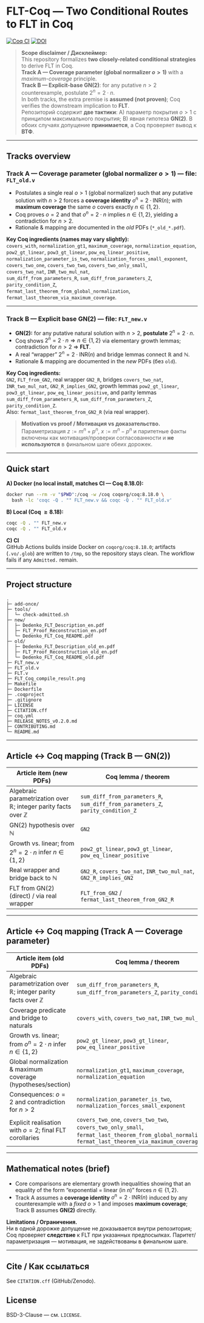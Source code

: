 
# FLT-Coq — Two Conditional Routes to FLT in Coq

[![Coq CI](https://github.com/gendalf71/FLT-Coq/actions/workflows/coq.yml/badge.svg)](https://github.com/gendalf71/FLT-Coq/actions/workflows/coq.yml)
[![DOI](https://zenodo.org/badge/DOI/10.5281/zenodo.xxxxxxx.svg)](https://doi.org/10.5281/zenodo.xxxxxxx)

> **Scope disclaimer / Дисклеймер:**  
> This repository formalizes **two closely-related conditional strategies** to derive FLT in Coq.  
> **Track A — Coverage parameter (global normalizer $o>1$)** with a *maximum-coverage* principle.  
> **Track B — Explicit-base GN(2)**: for any putative $n>2$ counterexample, postulate $2^n = 2\cdot n$.  
> In both tracks, the extra premise is **assumed (not proven)**; Coq verifies the downstream implication to **FLT**.  
> Репозиторий содержит **две тактики**: A) параметр покрытия $o>1$ с принципом максимального покрытия; B) явная гипотеза **GN(2)**. В обоих случаях допущение **принимается**, а Coq проверяет вывод к **ВТФ**.

---

## Tracks overview

### Track A — Coverage parameter (global normalizer $o>1$)  — **file:** `FLT_old.v`

- Postulates a single real $o>1$ (global normalizer) such that any putative solution with $n>2$ forces a **coverage identity** $o^n = 2\cdot \mathrm{INR}(n)$; with **maximum coverage** the same $o$ covers exactly $n\in\{1,2\}$.  
- Coq proves $o=2$ and that $o^n=2\cdot n$ implies $n\in\{1,2\}$, yielding a contradiction for $n>2$.  
- Rationale & mapping are documented in the *old* PDFs (`*_old_*.pdf`).

**Key Coq ingredients (names may vary slightly):**  
`covers_with`, `normalization_gt1`, `maximum_coverage`, `normalization_equation`,  
`pow2_gt_linear`, `pow3_gt_linear`, `pow_eq_linear_positive`,  
`normalization_parameter_is_two`, `normalization_forces_small_exponent`,  
`covers_two_one`, `covers_two_two`, `covers_two_only_small`,  
`covers_two_nat`, `INR_two_mul_nat`,  
`sum_diff_from_parameters_R`, `sum_diff_from_parameters_Z`, `parity_condition_Z`,  
`fermat_last_theorem_from_global_normalization`, `fermat_last_theorem_via_maximum_coverage`.

---

### Track B — Explicit base **GN(2)**  — **file:** `FLT_new.v`

- **GN(2):** for any putative natural solution with $n>2$, **postulate** $2^n = 2\cdot n$.  
- Coq shows $2^n = 2\cdot n \Rightarrow n\in\{1,2\}$ via elementary growth lemmas; contradiction for $n>2$ ⇒ **FLT**.  
- A real “wrapper” $2^n = 2\cdot\mathrm{INR}(n)$ and bridge lemmas connect $\mathbb{R}$ and $\mathbb{N}$.  
- Rationale & mapping are documented in the *new* PDFs (без `old`).

**Key Coq ingredients:**  
`GN2`, `FLT_from_GN2`, real wrapper `GN2_R`, bridges `covers_two_nat`, `INR_two_mul_nat`, `GN2_R_implies_GN2`, growth lemmas `pow2_gt_linear`, `pow3_gt_linear`, `pow_eq_linear_positive`, and parity lemmas `sum_diff_from_parameters_R`, `sum_diff_from_parameters_Z`, `parity_condition_Z`.  
Also: `fermat_last_theorem_from_GN2_R` (via real wrapper).

> **Motivation vs proof / Мотивация vs доказательство.**  
> Параметризация $z:=m^n+p^n,\ x:=m^n-p^n$ и паритетные факты включены как мотивация/проверки согласованности и **не используются** в финальном шаге обеих дорожек.

---

## Quick start

**A) Docker (no local install, matches CI — Coq $8.18.0$):**
```bash
docker run --rm -v "$PWD":/coq -w /coq coqorg/coq:8.18.0 \
  bash -lc 'coqc -Q . "" FLT_new.v && coqc -Q . "" FLT_old.v'
```

**B) Local (Coq $\ge 8.18$):**
```bash
coqc -Q . "" FLT_new.v
coqc -Q . "" FLT_old.v
```

**C) CI**  
GitHub Actions builds inside Docker on `coqorg/coq:8.18.0`; artifacts (`.vo/.glob`) are written to `/tmp`, so the repository stays clean. The workflow fails if any `Admitted.` remain.

---

## Project structure
```
.
├─ add-once/
├─ tools/
│  └─ check-admitted.sh
├─ new/
│  ├─ Dedenko_FLT_Description_en.pdf
│  ├─ FLT_Proof_Reconstruction_en.pdf
│  └─ Dedenko_FLT_Coq_README.pdf
├─ old/
│  ├─ Dedenko_FLT_Description_old_en.pdf
│  ├─ FLT_Proof_Reconstruction_old_en.pdf
│  └─ Dedenko_FLT_Coq_README_old.pdf
├─ FLT_new.v
├─ FLT_old.v
├─ FLT.v
├─ FLT_Coq_compile_result.png
├─ Makefile
├─ Dockerfile
├─ .coqproject
├─ .gitignore
├─ LICENSE
├─ CITATION.cff
├─ coq.yml
├─ RELEASE_NOTES_v0.2.0.md
├─ CONTRIBUTING.md
└─ README.md
```

---

## Article ↔ Coq mapping (Track B — GN(2))

| Article item (new PDFs) | Coq lemma / theorem |
|---|---|
| Algebraic parametrization over $\mathbb{R}$; integer parity facts over $\mathbb{Z}$ | `sum_diff_from_parameters_R`, `sum_diff_from_parameters_Z`, `parity_condition_Z` |
| GN(2) hypothesis over $\mathbb{N}$ | `GN2` |
| Growth vs. linear; from $2^n = 2\cdot n$ infer $n\in\{1,2\}$ | `pow2_gt_linear`, `pow3_gt_linear`, `pow_eq_linear_positive` |
| Real wrapper and bridge back to $\mathbb{N}$ | `GN2_R`, `covers_two_nat`, `INR_two_mul_nat`, `GN2_R_implies_GN2` |
| FLT from GN(2) (direct) / via real wrapper | `FLT_from_GN2` / `fermat_last_theorem_from_GN2_R` |

---

## Article ↔ Coq mapping (Track A — Coverage parameter)

| Article item (old PDFs) | Coq lemma / theorem |
|---|---|
| Algebraic parametrization over $\mathbb{R}$; integer parity facts over $\mathbb{Z}$ | `sum_diff_from_parameters_R`, `sum_diff_from_parameters_Z`, `parity_condition_Z` |
| Coverage predicate and bridge to naturals | `covers_with`, `covers_two_nat`, `INR_two_mul_nat` |
| Growth vs. linear; from $o^n = 2\cdot n$ infer $n\in\{1,2\}$ | `pow2_gt_linear`, `pow3_gt_linear`, `pow_eq_linear_positive` |
| Global normalization & maximum coverage (hypotheses/section) | `normalization_gt1`, `maximum_coverage`, `normalization_equation` |
| Consequences: $o=2$ and contradiction for $n>2$ | `normalization_parameter_is_two`, `normalization_forces_small_exponent` |
| Explicit realisation with $o=2$; final FLT corollaries | `covers_two_one`, `covers_two_two`, `covers_two_only_small`, `fermat_last_theorem_from_global_normalization`, `fermat_last_theorem_via_maximum_coverage` |

---

## Mathematical notes (brief)

- Core comparisons are elementary growth inequalities showing that an equality of the form “exponential = linear (in $n$)” forces $n\in\{1,2\}$.  
- Track A assumes a **coverage identity** $o^n = 2\cdot \mathrm{INR}(n)$ induced by any counterexample with a *fixed* $o>1$ and imposes **maximum coverage**; Track B assumes **GN(2)** directly.

**Limitations / Ограничения.**  
Ни в одной дорожке допущение не доказывается внутри репозитория; Coq проверяет **следствие** к FLT при указанных предпосылках. Паритет/параметризация — мотивация, не задействованы в финальном шаге.

---

## Cite / Как ссылаться

See `CITATION.cff` (GitHub/Zenodo).

## License

BSD-3-Clause — см. `LICENSE`.
